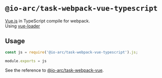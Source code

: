 # `@io-arc/task-webpack-vue-typescript`

[Vue.js](https://vuejs.org/) in TypeScript compile for webpack.  
Using [vue-loader](https://vue-loader.vuejs.org/)

## Usage

```javascript
const js = require('@io-arc/task-webpack-vue-typescript').js;

module.exports = js
```

See the reference to [@io-arc/task-webpack-vue](https://github.com/io-arc/io-arc/tasks/task-webpack-vue).
